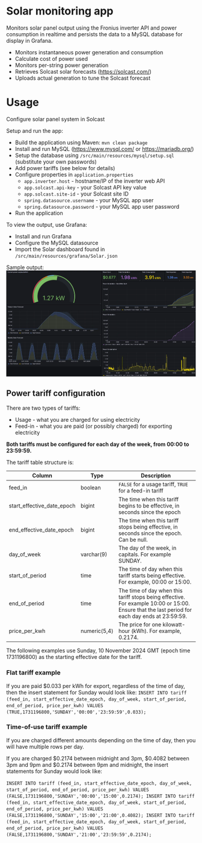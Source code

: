 # Solar monitoring app
Monitors solar panel output using the Fronius inverter API and power consumption in realtime and 
persists the data to a MySQL database for display in Grafana.

* Monitors instantaneous power generation and consumption
* Calculate cost of power used
* Monitors per-string power generation
* Retrieves Solcast solar forecasts (https://solcast.com/)
* Uploads actual generation to tune the Solcast forecast

# Usage
Configure solar panel system in Solcast

Setup and run the app:
* Build the application using Maven: `mvn clean package`
* Install and run MySQL (https://www.mysql.com/ or https://mariadb.org/)
* Setup the database using `/src/main/resources/mysql/setup.sql` (substitute your own passwords)
* Add power tariffs (see below for details)
* Configure properties in `application.properties`
  * `app.inverter.host` - hostname/IP of the inverter web API
  * `app.solcast.api-key` - your Solcast API key value
  * `app.solcast.site-id` - your Solcast site ID
  * `spring.datasource.username` - your MySQL app user
  * `spring.datasource.password` - your MySQL app user password
* Run the application

To view the output, use Grafana:
* Install and run Grafana
* Configure the MySQL datasource
* Import the Solar dashboard found in `/src/main/resources/grafana/Solar.json`

Sample output:
![Grafana dashboard](grafana-dashboard-hd.webp)

## Power tariff configuration
There are two types of tariffs:
* Usage - what you are charged for using electricity
* Feed-in - what you are paid (or possibly charged) for exporting electricity

**Both tariffs must be configured for each day of the week, from 00:00 to 23:59:59.**

The tariff table structure is:

| Column | Type    | Description                                                                                                                                    |
|--------|---------|------------------------------------------------------------------------------------------------------------------------------------------------|
| feed_in | boolean | `FALSE` for a usage tariff, `TRUE` for a feed-in tariff                                                                                        |
| start_effective_date_epoch | bigint | The time when this tariff begins to be effective, in seconds since the epoch                                                                   |
| end_effective_date_epoch | bigint | The time when this tariff stops being effective, in seconds since the epoch. Can be null.                                                      |
| day_of_week | varchar(9) | The day of the week, in capitals. For example SUNDAY.                                                                                          |
| start_of_period | time | The time of day when this tariff starts being effective. For example, 00:00 or 15:00.                                                          |
| end_of_period | time | The time of day when this tariff stops being effective. For example 10:00 or 15:00. Ensure that the last period for each day ends at 23:59:59. |
| price_per_kwh | numeric(5,4) | The price for one kilowatt-hour (kWh). For example, 0.2174.                                                                                    |

The following examples use Sunday, 10 November 2024 GMT (epoch time 1731196800) as the starting effective date for the tariff.
### Flat tariff example
If you are paid \$0.033 per kWh for export, regardless of the time of day, then the insert
statement for Sunday would look like:
`INSERT INTO tariff (feed_in, start_effective_date_epoch, day_of_week, start_of_period, end_of_period, price_per_kwh) VALUES (TRUE,1731196800,'SUNDAY','00:00','23:59:59',0.033);`

### Time-of-use tariff example
If you are charged different amounts depending on the time of day, then you will have
multiple rows per day.

If you are charged \$0.2174 between midnight and 3pm, \$0.4082 between 3pm and 9pm and
\$0.2174 between 9pm and midnight, the insert statements for Sunday would look like:

`INSERT INTO tariff (feed_in, start_effective_date_epoch, day_of_week, start_of_period, end_of_period, price_per_kwh) VALUES (FALSE,1731196800,'SUNDAY','00:00','15:00',0.2174);
INSERT INTO tariff (feed_in, start_effective_date_epoch, day_of_week, start_of_period, end_of_period, price_per_kwh) VALUES (FALSE,1731196800,'SUNDAY','15:00','21:00',0.4082);
INSERT INTO tariff (feed_in, start_effective_date_epoch, day_of_week, start_of_period, end_of_period, price_per_kwh) VALUES (FALSE,1731196800,'SUNDAY','21:00','23:59:59',0.2174);`